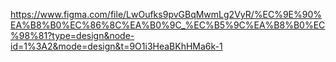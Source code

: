 https://www.figma.com/file/LwOufks9pvGBqMwmLg2VyR/%EC%9E%90%EA%B8%B0%EC%86%8C%EA%B0%9C_%EC%B5%9C%EA%B8%B0%EC%98%81?type=design&node-id=1%3A2&mode=design&t=9O1i3HeaBKhHMa6k-1